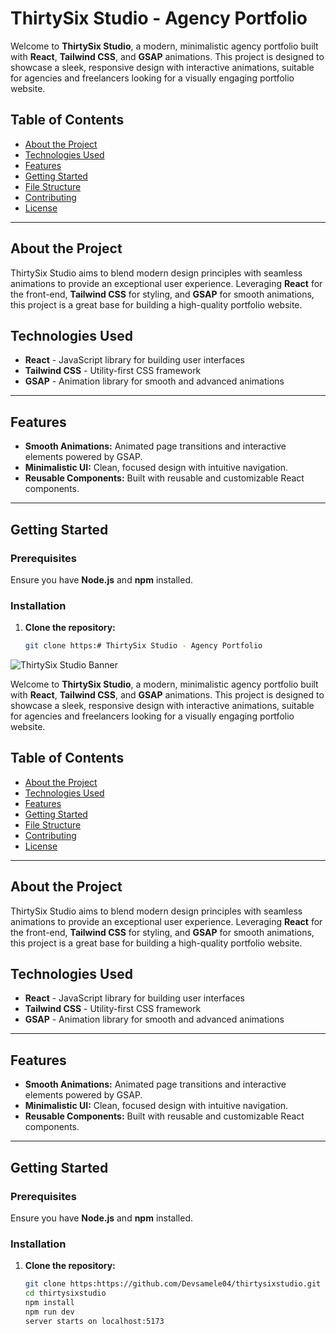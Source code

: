 # ThirtySix Studio - Agency Portfolio

Welcome to **ThirtySix Studio**, a modern, minimalistic agency portfolio built with **React**, **Tailwind CSS**, and **GSAP** animations. This project is designed to showcase a sleek, responsive design with interactive animations, suitable for agencies and freelancers looking for a visually engaging portfolio website.

## Table of Contents

- [About the Project](#about-the-project)
- [Technologies Used](#technologies-used)
- [Features](#features)
- [Getting Started](#getting-started)
- [File Structure](#file-structure)
- [Contributing](#contributing)
- [License](#license)

---

## About the Project

ThirtySix Studio aims to blend modern design principles with seamless animations to provide an exceptional user experience. Leveraging **React** for the front-end, **Tailwind CSS** for styling, and **GSAP** for smooth animations, this project is a great base for building a high-quality portfolio website.

## Technologies Used

- **React** - JavaScript library for building user interfaces
- **Tailwind CSS** - Utility-first CSS framework
- **GSAP** - Animation library for smooth and advanced animations

---

## Features

- **Smooth Animations:** Animated page transitions and interactive elements powered by GSAP.
- **Minimalistic UI:** Clean, focused design with intuitive navigation.
- **Reusable Components:** Built with reusable and customizable React components.

---

## Getting Started

### Prerequisites

Ensure you have **Node.js** and **npm** installed.

### Installation

1. **Clone the repository:**
   ```bash
   git clone https:# ThirtySix Studio - Agency Portfolio

![ThirtySix Studio Banner](./36.png)

Welcome to **ThirtySix Studio**, a modern, minimalistic agency portfolio built with **React**, **Tailwind CSS**, and **GSAP** animations. This project is designed to showcase a sleek, responsive design with interactive animations, suitable for agencies and freelancers looking for a visually engaging portfolio website.

## Table of Contents

- [About the Project](#about-the-project)
- [Technologies Used](#technologies-used)
- [Features](#features)
- [Getting Started](#getting-started)
- [File Structure](#file-structure)
- [Contributing](#contributing)
- [License](#license)

---

## About the Project

ThirtySix Studio aims to blend modern design principles with seamless animations to provide an exceptional user experience. Leveraging **React** for the front-end, **Tailwind CSS** for styling, and **GSAP** for smooth animations, this project is a great base for building a high-quality portfolio website.

## Technologies Used

- **React** - JavaScript library for building user interfaces
- **Tailwind CSS** - Utility-first CSS framework
- **GSAP** - Animation library for smooth and advanced animations

---

## Features

- **Smooth Animations:** Animated page transitions and interactive elements powered by GSAP.
- **Minimalistic UI:** Clean, focused design with intuitive navigation.
- **Reusable Components:** Built with reusable and customizable React components.

---

## Getting Started

### Prerequisites

Ensure you have **Node.js** and **npm** installed.

### Installation

1. **Clone the repository:**
   ```bash
   git clone https:https://github.com/Devsamele04/thirtysixstudio.git
   cd thirtysixstudio
   npm install
   npm run dev
   server starts on localhost:5173
  
